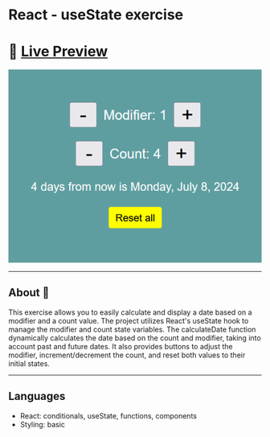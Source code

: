 # React - useState exercise

# 🔗 [Live Preview]()

![Design preview](public/preview.png)

---

## About 👋

This exercise allows you to easily calculate and display a date based on a modifier and a count value. The project utilizes React's useState hook to manage the modifier and count state variables.
The calculateDate function dynamically calculates the date based on the count and modifier, taking into account past and future dates.
It also provides buttons to adjust the modifier, increment/decrement the count, and reset both values to their initial states.

---

## Languages

- React: conditionals, useState, functions, components
- Styling: basic
